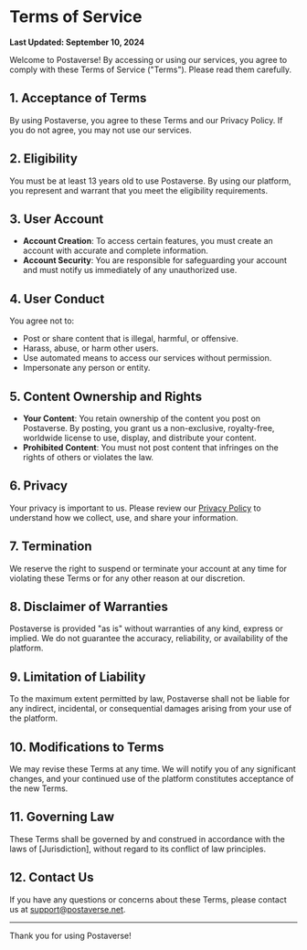 # Terms of Service

**Last Updated: September 10, 2024**

Welcome to Postaverse! By accessing or using our services, you agree to comply with these Terms of Service ("Terms"). Please read them carefully.

## 1. Acceptance of Terms

By using Postaverse, you agree to these Terms and our Privacy Policy. If you do not agree, you may not use our services.

## 2. Eligibility

You must be at least 13 years old to use Postaverse. By using our platform, you represent and warrant that you meet the eligibility requirements.

## 3. User Account

- **Account Creation**: To access certain features, you must create an account with accurate and complete information.
- **Account Security**: You are responsible for safeguarding your account and must notify us immediately of any unauthorized use.

## 4. User Conduct

You agree not to:

- Post or share content that is illegal, harmful, or offensive.
- Harass, abuse, or harm other users.
- Use automated means to access our services without permission.
- Impersonate any person or entity.

## 5. Content Ownership and Rights

- **Your Content**: You retain ownership of the content you post on Postaverse. By posting, you grant us a non-exclusive, royalty-free, worldwide license to use, display, and distribute your content.
- **Prohibited Content**: You must not post content that infringes on the rights of others or violates the law.

## 6. Privacy

Your privacy is important to us. Please review our [Privacy Policy](#) to understand how we collect, use, and share your information.

## 7. Termination

We reserve the right to suspend or terminate your account at any time for violating these Terms or for any other reason at our discretion.

## 8. Disclaimer of Warranties

Postaverse is provided "as is" without warranties of any kind, express or implied. We do not guarantee the accuracy, reliability, or availability of the platform.

## 9. Limitation of Liability

To the maximum extent permitted by law, Postaverse shall not be liable for any indirect, incidental, or consequential damages arising from your use of the platform.

## 10. Modifications to Terms

We may revise these Terms at any time. We will notify you of any significant changes, and your continued use of the platform constitutes acceptance of the new Terms.

## 11. Governing Law

These Terms shall be governed by and construed in accordance with the laws of [Jurisdiction], without regard to its conflict of law principles.

## 12. Contact Us

If you have any questions or concerns about these Terms, please contact us at support@postaverse.net.

---

Thank you for using Postaverse!
